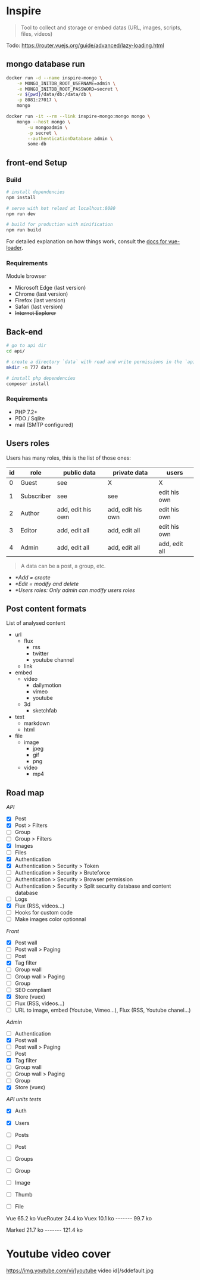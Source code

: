 # Inspire

> Tool to collect and storage or embed datas (URL, images, scripts, files, videos)

Todo: https://router.vuejs.org/guide/advanced/lazy-loading.html

## mongo database run

``` bash
docker run -d --name inspire-mongo \
    -e MONGO_INITDB_ROOT_USERNAME=admin \
    -e MONGO_INITDB_ROOT_PASSWORD=secret \
    -v ${pwd}/data/db:/data/db \
    -p 8081:27017 \
    mongo

docker run -it --rm --link inspire-mongo:mongo mongo \
    mongo --host mongo \
        -u mongoadmin \
        -p secret \
        --authenticationDatabase admin \
        some-db
```

## front-end Setup

### Build

``` bash
# install dependencies
npm install

# serve with hot reload at localhost:8080
npm run dev

# build for production with minification
npm run build
```

For detailed explanation on how things work, consult the [docs for vue-loader](http://vuejs.github.io/vue-loader).


### Requirements

Module browser

- Microsoft Edge (last version)
- Chrome (last version)
- Firefox (last version)
- Safari (last version)
- ~~Internet Explorer~~


## Back-end

``` bash
# go to api dir
cd api/

# create a directory `data` with read and write permissions in the `api` directory
mkdir -m 777 data

# install php dependencies
composer install
```

### Requirements

- PHP 7.2+
- PDO / Sqlite
- mail (SMTP configured)


## Users roles

Users has many roles, this is the list of those ones:

| id | role       | public data         | private data      | users         |
|----|------------|---------------------|-------------------|---------------|
| 0  | Guest      | see                 | X                 | X             |
| 1  | Subscriber | see                 | see               | edit his own  |
| 2  | Author     | add, edit his own   | add, edit his own | edit his own  |
| 3  | Editor     | add, edit all       | add, edit all     | edit his own  |
| 4  | Admin      | add, edit all       | add, edit all     | add, edit all |

> A data can be a post, a group, etc.  
- _*Add = create_  
- _*Edit = modify and delete_  
- _*Users roles: Only admin can modify users roles_

## Post content formats

List of analysed content

- url
    - flux
        - rss
        - twitter
        - youtube channel
    - link
- embed
    - video
        - dailymotion
        - vimeo
        - youtube
    - 3d
        - sketchfab
- text
    - markdown
    - html
- file
    - image
        - jpeg
        - gif
        - png
    - video
        - mp4

## Road map

*API*
- [x] Post
- [x] Post > Filters
- [ ] Group
- [ ] Group > Filters
- [x] Images
- [ ] Files
- [x] Authentication
- [x] Authentication > Security > Token
- [ ] Authentication > Security > Bruteforce
- [ ] Authentication > Security > Browser permission
- [ ] Authentication > Security > Split security database and content database
- [ ] Logs
- [x] Flux (RSS, videos...)
- [ ] Hooks for custom code
- [ ] Make images color optionnal

*Front*
- [x] Post wall
- [ ] Post wall > Paging
- [ ] Post
- [x] Tag filter
- [ ] Group wall
- [ ] Group wall > Paging
- [ ] Group
- [ ] SEO compliant
- [x] Store (vuex)
- [ ] Flux (RSS, videos...)
- [ ] URL to image, embed (Youtube, Vimeo...), Flux (RSS, Youtube chanel...)

*Admin*
- [ ] Authentication
- [x] Post wall
- [ ] Post wall > Paging
- [ ] Post
- [x] Tag filter
- [ ] Group wall
- [ ] Group wall > Paging
- [ ] Group
- [x] Store (vuex)

*API units tests*
- [x] Auth
- [x] Users
- [ ] Posts
- [ ] Post
- [ ] Groups
- [ ] Group
- [ ] Image
- [ ] Thumb
- [ ] File



Vue         65.2 ko
VueRouter   24.4 ko
Vuex        10.1 ko
            -------
            99.7 ko

Marked      21.7 ko
            -------
           121.4 ko


# Youtube video cover

https://img.youtube.com/vi/[youtube video id]/sddefault.jpg
